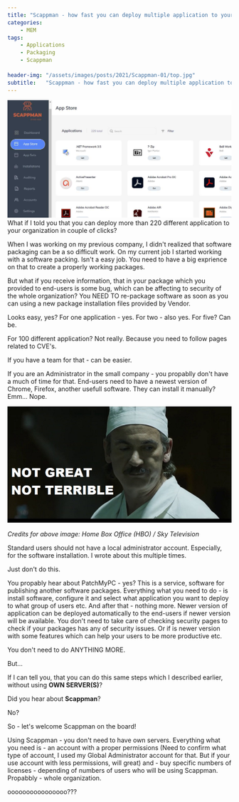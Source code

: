 ```yaml
---
title: "Scappman - how fast you can deploy multiple application to your organization?"
categories:
    - MEM
tags:
    - Applications
    - Packaging
    - Scappman

header-img: "/assets/images/posts/2021/Scappman-01/top.jpg"
subtitle:   "Scappman - how fast you can deploy multiple application to your organization?"
---
```

![How to start using Group Licensing in the AAD?](/assets/images/posts/2021/Scappman-01/top.jpg)What if I told you that you can deploy more than 220 different application to your organization in couple of clicks?

When I was working on my previous company, I didn't realized that software packaging can be a so difficult work. On my current job I started working with a software packing. Isn't a easy job. You need to have a big exprience on that to create a properly working packages.

But what if you receive information, that in your package which you provided to end-users is some bug, which can be affecting to security of the whole organization? You NEED TO re-package software as soon as you can using a new package installation files provided by Vendor.

Looks easy, yes? For one application - yes. For two - also yes. For five? Can be.

For 100 different application? Not really. Because you need to follow pages related to CVE's.

If you have a team for that - can be easier.

If you are an Administrator in the small company - you propablly don't have a much of time for that. End-users need to have a newest version of Chrome, Firefox, another usefull software. They can install it manually? Emm... Nope.

![How to start using Group Licensing in the AAD?](/assets/images/posts/2021/Scappman-01/meme.jpg)

*Credits for above image: Home Box Office (HBO) / Sky Television*

Standard users should not have a local administrator account. Especially, for the software installation. I wrote about this multiple times.

Just don't do this.

You propably hear about PatchMyPC - yes? This is a service, software for publishing another software packages. Everything what you need to do - is install software, configure it and select what application you want to deploy to what group of users etc. And after that - nothing more. Newer version of application can be deployed automatically to the end-users if newer version will be available. You don't need to take care of checking security pages to check if your packages has any of security issues. Or if is newer version with some features which can help your users to be more productive etc.

You don't need to do ANYTHING MORE.

But...

If I can tell you, that you can do this same steps which I described earlier, without using **OWN SERVER(S)**? 

Did you hear about **Scappman**? 

No?

So - let's welcome Scappman on the board!

Using Scappman - you don't need to have own servers. Everything what you need is - an account with a proper permissions (Need to confirm what type of account, I used my Global Administrator account for that. But if your use account with less permissions, will great) and - buy specific numbers of licenses - depending of numbers of users who will be using Scappman. Propabbly - whole organization.

oooooooooooooooo???